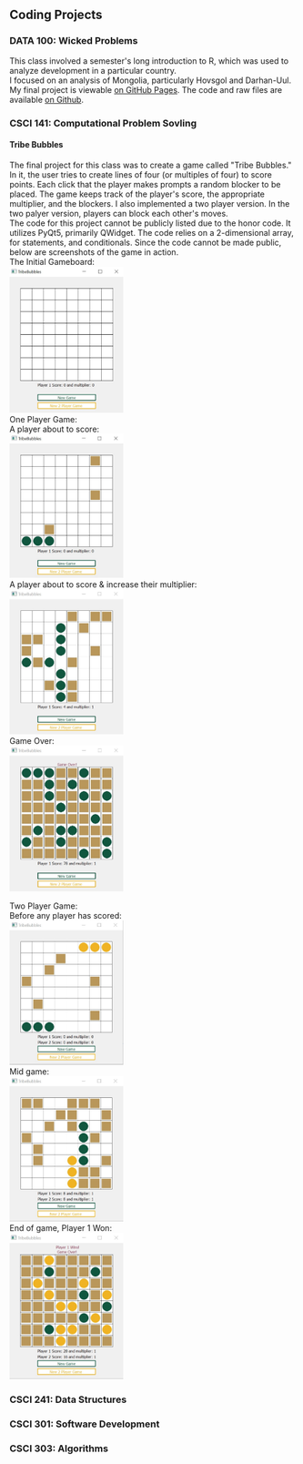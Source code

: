 ## Coding Projects

### DATA 100: Wicked Problems
This class involved a semester's long introduction to R, which was used to analyze development in a particular country.  
I focused on an analysis of Mongolia, particularly Hovsgol and Darhan-Uul.  
My final project is viewable [on GitHub Pages](https://caroline-mccain.github.io/workshop/). The code and raw files are available [on Github](https://github.com/caroline-mccain/workshop).

### CSCI 141: Computational Problem Sovling
#### Tribe Bubbles
The final project for this class was to create a game called "Tribe Bubbles." In it, the user tries to create lines of four (or multiples of four) to score points. Each click that the player makes prompts a random blocker to be placed. The game keeps track of the player's score, the appropriate multiplier, and the blockers. I also implemented a two player version. In the two palyer version, players can block each other's moves.  
The code for this project cannot be publicly listed due to the honor code. It utilizes PyQt5, primarily QWidget. The code relies on a 2-dimensional array, for statements, and conditionals. Since the code cannot be made public, below are screenshots of the game in action.  
The Initial Gameboard:  
<img src="TribeBubbles/InitalGameboard.jpg" alt="Inital Gameboard" width="200"/>  
One Player Game:  
A player about to score:  
<img src="TribeBubbles/1PlayerAboutToScore.jpg" alt="A player about to score" width="200"/>  
A player about to score & increase their multiplier:  
<img src="TribeBubbles/Multiplier1Player.jpg" alt="A player about to score & increase their multiplier" width="200"/>  
Game Over:  
<img src="TribeBubbles/GameOver.jpg" alt="The game is over" width="200"/>  

Two Player Game:  
Before any player has scored:  
<img src="TribeBubbles/2PlayerGame.jpg" alt="Two Player Game before anyone has scored" width="200"/>  
Mid game:  
<img src="TribeBubbles/2PlayerMidGame.jpg" alt="Two Player Game in the middle of a game" width="200"/>  
End of game, Player 1 Won:  
<img src="TribeBubbles/2PlayerEndOfGame.jpg" alt="End of Two Player Game where player 1 won" width="200"/>  

### CSCI 241: Data Structures

### CSCI 301: Software Development

### CSCI 303: Algorithms
